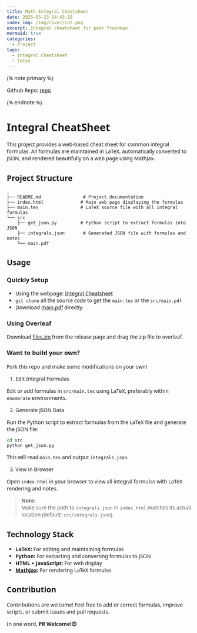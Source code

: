 ```yaml
---
title: Math Integral Cheatsheet
date: 2025-05-23 14:43:19
index_img: /img/cover/int.png
excerpt: Integral cheatsheet for poor freshman.
mermaid: true
categories:
  - Project
tags:
  - Integral Cheatsheet
  - latex
---
```


<style>
  html, body, .markdown-body {
    font-family: Georgia, sans, serif;
  }
</style>

{% note primary %}

Github Repo: [repo](https://github.com/xiyuanyang-code/Integral-CheatSheet)

{% endnote %}

# Integral CheatSheet

This project provides a web-based cheat sheet for common integral formulas. All formulas are maintained in LaTeX, automatically converted to JSON, and rendered beautifully on a web page using MathJax.

## Project Structure

```plaintext
.
├── README.md				 # Project documentation
├── index.html				# Main web page displaying the formulas
├── main.tex				# LaTeX source file with all integral formulas
└── src
    ├── get_json.py			# Python script to extract formulas into JSON
    ├── integrals.json		 # Generated JSON file with formulas and notes
    └── main.pdf
```

## Usage

### Quickly Setup

- Using the webpage: [Integral Cheatsheet](https://xiyuanyang-code.github.io/Integral-CheatSheet/)
- `git clone` all the source code to get the `main.tex` or the `src/main.pdf`
- Download [main.pdf](https://github.com/xiyuanyang-code/Integral-CheatSheet/releases/download/v1.1.0/main.pdf) directly.

### Using Overleaf

Download [files.zip](https://github.com/xiyuanyang-code/Integral-CheatSheet/releases/download/v1.1.0/files.zip) from the release page and drag the zip file to overleaf.

### Want to build your own?

Fork this repo and make some modifications on your own!

1. Edit Integral Formulas

Edit or add formulas in `src/main.tex` using LaTeX, preferably within `enumerate` environments.

2. Generate JSON Data

Run the Python script to extract formulas from the LaTeX file and generate the JSON file:

```bash
cd src
python get_json.py
```

This will read `main.tex` and output `integrals.json`.

3. View in Browser

Open `index.html` in your browser to view all integral formulas with LaTeX rendering and notes.

> **Note:**  
> Make sure the path to `integrals.json` in `index.html` matches its actual location (default: `src/integrals.json`).

## Technology Stack

- **LaTeX:** For editing and maintaining formulas
- **Python:** For extracting and converting formulas to JSON
- **HTML + JavaScript:** For web display
- **[MathJax](https://www.mathjax.org/):** For rendering LaTeX formulas

## Contribution

Contributions are welcome! Feel free to add or correct formulas, improve scripts, or submit issues and pull requests.

In one word, **PR Welcome!😍**
